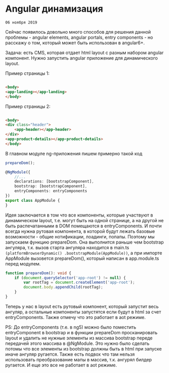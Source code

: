 <!--
{
  "draft": false,
  "tags": ["Программирование"]
}
-->

# Angular динамизация

```blogEnginePageDate
06 ноября 2019
```

Сейчас появилось довольно много способов для решения данной проблемы - angular elements, angular portals, entry
components - но расскажу о том, который может быть использован в angular6+.

Задача: есть CMS, которая отдает html layout с разным набором angular компонент. Нужно запустить angular приложение для
динамического layout.

Пример страницы 1:

```html

<body>
<app-landing></app-landing>
</body>
```

Пример страницы 2:

```html

<body>
<div class="header">
    <app-header></app-header>
</div>
<app-product-details></app-product-details>
</body>
```

В главном модуле ng-приложения пишем примерно такой код

```ts
prepareDom();

@NgModule({
    //...
    declarations: [bootstrapComponent],
    bootstrap: [bootstrapComponent],
    entryComponents: entryComponents
})
export class AppModule {
}
```

Идея заключается в том что все компоненты, которые участвуют в динамическом layout, т.е. могут быть на одной странице, а
на другой не быть распечатанными в DOM помещаются в entryComponents. И почти всегда нужна рутовая компонента, в которой
будут лежать базовые возможности - общие нотификации, лоадинги, попапы. Поэтому мы запускаем функцию prepareDom. Она
выполнится раньше чем bootstrap ангуляра, т.к. вызов старта ангуляра находится в main.ts `(platformBrowserDynamic()
.bootstrapModule(AppModule))`, а при импорте AppModule вызовется prepareDom(), который написан в app.module.ts перед
модулем.

```ts
function prepareDom(): void {
    if (document.querySelector('app-root') != null) {
        var rootTag = document.createElement('app-root');
        document.body.appendChild(rootTag);
    }
}
```

Теперь у нас в layout есть рутовый компонент, который запустит весь ангуляр, а остальные компоненты запустятся если будут
в html за cчет entryComponents. Также отмечу что это работает в aot режиме.

PS:
До entryComponents (т.е. в ng5) можно было поместить entryComponent в bootstrap и в функции prepareDom просканировать
layout и удалить не нужные элементы из массива bootstrap переде передачей этого массива в @NgModule. Это нужно было
сделать потомы что все элементы из bootstrap должны быть в html при запуске иначе ангуляр ругается. Также есть подвох
что там нельзя использовать преобразование мапы в массив, т.к. ангурял билдер ругается. И еще это все не работает в aot
режиме.